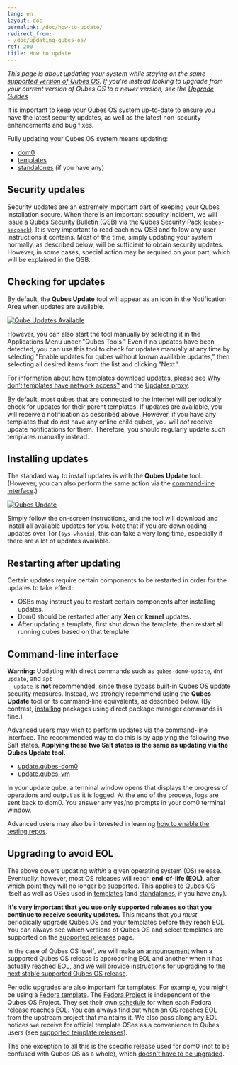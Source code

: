 ```yaml
---
lang: en
layout: doc
permalink: /doc/how-to-update/
redirect_from:
- /doc/updating-qubes-os/
ref: 200
title: How to update
---
```


*This page is about updating your system while staying on the same [supported
version of Qubes OS](/doc/supported-releases/#qubes-os). If you're instead
looking to upgrade from your current version of Qubes OS to a newer version,
see the [Upgrade Guides](/doc/upgrade/).*

It is important to keep your Qubes OS system up-to-date to ensure you have the
latest security updates, as well as the latest non-security enhancements and bug
fixes.

Fully updating your Qubes OS system means updating:

- [dom0](/doc/glossary/#dom0)
- [templates](/doc/glossary/#template)
- [standalones](/doc/glossary/#standalone) (if you have any)

## Security updates

Security updates are an extremely important part of keeping your Qubes
installation secure. When there is an important security incident, we will issue
a [Qubes Security Bulletin (QSB)](/security/qsb/) via the [Qubes Security
Pack (`qubes-secpack`)](/security/pack/). It is very important to read each new
QSB and follow any user instructions it contains. Most of the time, simply
updating your system normally, as described below, will be sufficient to obtain
security updates. However, in some cases, special action may be required on
your part, which will be explained in the QSB.

## Checking for updates

By default, the **Qubes Update** tool will appear as an icon in the Notification
Area when updates are available.

[![Qube Updates Available](/attachment/doc/r4.0-qube-updates-available.png)](/attachment/doc/r4.0-qube-updates-available.png)

However, you can also start the tool manually by selecting it in the
Applications Menu under "Qubes Tools." Even if no updates have been detected,
you can use this tool to check for updates manually at any time by selecting
"Enable updates for qubes without known available updates," then selecting all
desired items from the list and clicking "Next."

<div class="alert alert-info" role="alert">
  <i class="fa fa-question-circle"></i>
  For information about how templates download updates, please see <a
  href="/doc/how-to-install-software/#why-dont-templates-have-network-access">Why
  don’t templates have network access?</a> and the <a
  href="/doc/how-to-install-software/#updates-proxy">Updates proxy</a>.
</div>

By default, most qubes that are connected to the internet will periodically
check for updates for their parent templates. If updates are available, you
will receive a notification as described above. However, if you have any
templates that do *not* have any online child qubes, you will *not* receive
update notifications for them. Therefore, you should regularly update such
templates manually instead.

## Installing updates

The standard way to install updates is with the **Qubes Update** tool. (However,
you can also perform the same action via the [command-line
interface](#command-line-interface).)

[![Qubes Update](/attachment/doc/r4.0-software-update.png)](/attachment/doc/r4.0-software-update.png)

Simply follow the on-screen instructions, and the tool will download and install
all available updates for you. Note that if you are downloading updates over Tor
(`sys-whonix`), this can take a very long time, especially if there are a lot of
updates available.

## Restarting after updating

Certain updates require certain components to be restarted in order for the
updates to take effect:

- QSBs may instruct you to restart certain components after installing updates.
- Dom0 should be restarted after any **Xen** or **kernel** updates.
- After updating a template, first shut down the template, then restart all
  running qubes based on that template.

## Command-line interface

<div class="alert alert-danger" role="alert">
  <i class="fa fa-exclamation-triangle"></i>
  <b>Warning:</b> Updating with direct commands such as
  <code>qubes-dom0-update</code>, <code>dnf update</code>, and <code>apt
  update</code> is <b>not</b> recommended, since these bypass built-in Qubes OS
  update security measures. Instead, we strongly recommend using the <b>Qubes
  Update</b> tool or its command-line equivalents, as described below. (By
  contrast, <a href="/doc/how-to-install-software/">installing</a> packages
  using direct package manager commands is fine.)
</div>

Advanced users may wish to perform updates via the command-line interface. The
recommended way to do this is by applying the following two Salt states.
**Applying these two Salt states is the same as updating via the Qubes Update
tool.**

 - [update.qubes-dom0](/doc/salt/#updatequbes-dom0)
 - [update.qubes-vm](/doc/salt/#updatequbes-vm)

In your update qube, a terminal window opens that displays the progress of
operations and output as it is logged. At the end of the process, logs are sent
back to dom0. You answer any yes/no prompts in your dom0 terminal window.

Advanced users may also be interested in learning [how to enable the
testing repos](/doc/testing/).

## Upgrading to avoid EOL

The above covers updating *within* a given operating system (OS) release.
Eventually, however, most OS releases will reach **end-of-life (EOL)**, after
which point they will no longer be supported. This applies to Qubes OS itself
as well as OSes used in [templates](/doc/templates/) (and
[standalones](/doc/standalones-and-hvms/), if you have any).

**It's very important that you use only supported releases so that you continue
to receive security updates.** This means that you *must* periodically upgrade
Qubes OS and your templates before they reach EOL. You can always see which
versions of Qubes OS and select templates are supported on the [supported
releases](/doc/supported-releases/) page.

In the case of Qubes OS itself, we will make an
[announcement](/news/categories/#releases) when a supported Qubes OS release is
approaching EOL and another when it has actually reached EOL, and we will
provide [instructions for upgrading to the next stable supported Qubes OS
release](/doc/upgrade/).

Periodic upgrades are also important for templates. For example, you might be
using a [Fedora template](/doc/templates/fedora/). The [Fedora
Project](https://getfedora.org/) is independent of the Qubes OS Project. They
set their own
[schedule](https://fedoraproject.org/wiki/Fedora_Release_Life_Cycle#Maintenance_Schedule)
for when each Fedora release reaches EOL. You can always find out when an OS
reaches EOL from the upstream project that maintains it. We also pass along any
EOL notices we receive for official template OSes as a convenience to Qubes
users (see [supported template releases](/doc/supported-releases/#templates)).

The one exception to all this is the specific release used for dom0 (not to be
confused with Qubes OS as a whole), which [doesn't have to be
upgraded](/doc/supported-releases/#note-on-dom0-and-eol).
